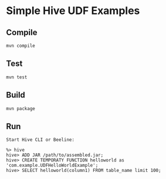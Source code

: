# Simple Hive UDF Examples

## Compile

```
mvn compile
```

## Test

```
mvn test
```

## Build
```
mvn package
```

## Run

```
Start Hive CLI or Beeline:

%> hive
hive> ADD JAR /path/to/assembled.jar;
hive> CREATE TEMPORATY FUNCTION helloworld as 'com.example.UDFHelloWorldExample';
hive> SELECT helloworld(column1) FROM table_name limit 100;

```
